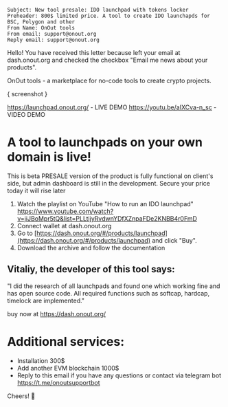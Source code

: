 ```
Subject: New tool presale: IDO launchpad with tokens locker
Preheader: 800$ limited price. A tool to create IDO launchapds for BSC, Polygon and other
From Name: OnOut tools
From email: support@onout.org
Reply email: support@onout.org
```

Hello! You have received this letter because left your email at dash.onout.org and checked the checkbox "Email me news about your products".

OnOut tools - a marketplace for no-code tools to create crypto projects.

{ screenshot }

https://launchpad.onout.org/ - LIVE DEMO
https://youtu.be/aIXCva-n_sc - VIDEO DEMO

# A tool to launchpads on your own domain is live!

This is beta PRESALE version of the product is fully functional on client's side, but admin dashboard is still in the development. Secure your price today it will rise later

1. Watch the playlist on YouTube "How to run an IDO launchpad" https://www.youtube.com/watch?v=jiJBoMpr5tQ&list=PLLtijyRvdwnYDfXZnpaFDe2KNBB4r0FmD
2. Connect wallet at dash.onout.org 
3. Go to [https://dash.onout.org/#/products/launchpad](https://dash.onout.org/#/products/launchpad) and click "Buy". 
4. Download the archive and follow the documentation

## Vitaliy, the developer of this tool says:
"I did the research of all launchpads and found one which working fine and has open source code. All required functions such as softcap, hardcap, timelock are implemented."

buy now at https://dash.onout.org/

# Additional services: 
- Installation 300$
- Add another EVM blockchain 1000$ 
- Reply to this email if you have any questions or contact via telegram bot https://t.me/onoutsupportbot

Cheers! 🍂


